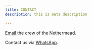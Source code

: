 ```yaml
---
title: CONTACT
description: this is meta description

---
```

[Email ](mailto:ericevanthomas@gmail.com)the crew of the Nethermead.

Contact us via [WhatsApp](https://wa.me/12068593842).